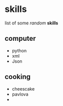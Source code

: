 # skills

list of some _random_ **skills**

## computer
- python
- xml
- Json

## cooking
- cheescake
- pavlova
- 
